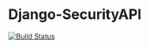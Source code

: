 # Django-SecurityAPI

[![Build Status](https://travis-ci.org/DataIsTheNewBlack/Django-SecurityAPI.svg?branch=master)](https://travis-ci.org/DataIsTheNewBlack/Django-SecurityAPI)
